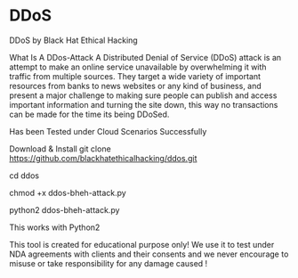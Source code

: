 # DDoS
DDoS  by Black Hat Ethical Hacking 

What Is A DDos-Attack
A Distributed Denial of Service (DDoS) attack is an attempt to make an online service unavailable
by overwhelming it with traffic from multiple sources. They target a wide variety of important resources from banks to news websites or any kind of business, and present a major challenge to making sure people can publish and access important information and turning the site down, this way no transactions can be made for the time its being DDoSed.

Has been Tested under Cloud Scenarios Successfully

Download & Install
git clone https://github.com/blackhatethicalhacking/ddos.git

cd ddos

chmod +x ddos-bheh-attack.py

python2 ddos-bheh-attack.py

This works with Python2

This tool is created for educational purpose only! We use it to test under NDA agreements with clients
and their consents and we never encourage to misuse or take responsibility for any damage caused !


